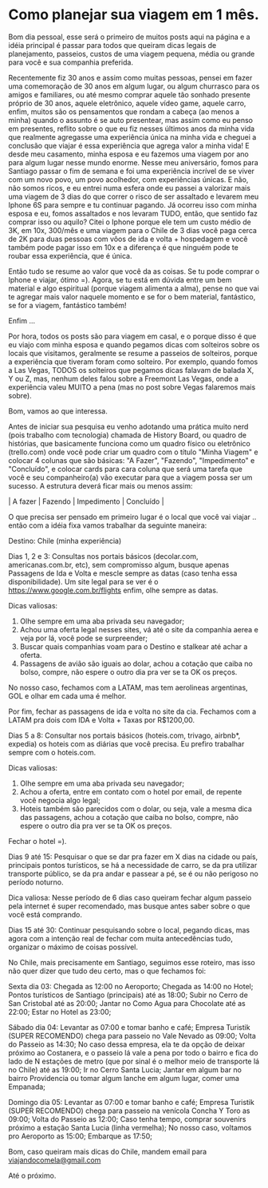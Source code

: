 # Como planejar sua viagem em 1 mês.

Bom dia pessoal, esse será o primeiro de muitos posts aqui na página e a idéia principal é passar para todos que queiram dicas legais de planejamento, passeios, custos de uma viagem pequena, média ou grande para você e sua companhia preferida. 

Recentemente fiz 30 anos e assim como muitas pessoas, pensei em fazer uma comemoração de 30 anos em algum lugar, ou algum churrasco para os amigos e familiares, ou até mesmo comprar aquele tão sonhado presente próprio de 30 anos, aquele eletrônico, aquele vídeo game, aquele carro, enfim, muitos são os pensamentos que rondam a cabeça (ao menos a minha) quando o assunto é se auto presentear, mas assim como eu penso em presentes, reflito sobre o que eu fiz nesses últimos anos da minha vida que realmente agregasse uma experiência única na minha vida e cheguei a conclusão que viajar é essa experiência que agrega valor a minha vida! E desde meu casamento, minha esposa e eu fazemos uma viagem por ano para algum lugar nesse mundo enorme. Nesse meu aniversário, fomos para Santiago passar o fim de semana e foi uma experiência incrível de se viver com um novo povo, um povo acolhedor, com experiências únicas. E não, não somos ricos, e eu entrei numa esfera onde eu passei a valorizar mais uma viagem de 3 dias do que correr o risco de ser assaltado e levarem meu Iphone 6S para sempre e tu continuar pagando. Já ocorreu isso com minha esposa e eu, fomos assaltados e nos levaram TUDO, então, que sentido faz comprar isso ou aquilo? Citei o Iphone porque ele tem um custo médio de 3K, em 10x, 300/mês e uma viagem para o Chile de 3 dias você paga cerca de 2K para duas pessoas com vôos de ida e volta + hospedagem e você também pode pagar isso em 10x e a diferença é que ninguém pode te roubar essa experiência, que é única.

Então tudo se resume ao valor que você da as coisas. Se tu pode comprar o Iphone e viajar, ótimo =). Agora, se tu está em dúvida entre um bem material e algo espiritual (porque viagem alimenta a alma), pense no que vai te agregar mais valor naquele momento e se for o bem material, fantástico, se for a viagem, fantástico também! 

Enfim ... 

Por hora, todos os posts são para viagem em casal, e o porque disso é que eu viajo com minha esposa e quando pegamos dicas com solteiros sobre os locais que visitamos, geralmente se resume a passeios de solteiros, porque a experiência que tiveram foram como solteiro. Por exemplo, quando fomos a Las Vegas, TODOS os solteiros que pegamos dicas falavam de balada X, Y ou Z, mas, nenhum deles falou sobre a Freemont Las Vegas, onde a experiência valeu MUITO a pena (mas no post sobre Vegas falaremos mais sobre).

Bom, vamos ao que interessa.

Antes de iniciar sua pesquisa eu venho adotando uma prática muito nerd (pois trabalho com tecnologia) chamada de History Board, ou quadro de histórias, que basicamente funciona como um quadro físico ou eletrônico (trello.com) onde você pode criar um quadro com o título "Minha Viagem" e colocar 4 colunas que são básicas: "A Fazer", "Fazendo", "Impedimento" e "Concluído", e colocar cards para cara coluna que será uma tarefa que você e seu companheiro(a) vão executar para que a viagem possa ser um sucesso. A estrutura deverá ficar mais ou menos assim: 

| A fazer | Fazendo | Impedimento | Concluído |<br>

O que precisa ser pensado em primeiro lugar é o local que você vai viajar .. então com a idéia fixa vamos trabalhar da seguinte maneira: 

Destino: Chile (minha experiência)

Dias 1, 2 e 3: Consultas nos portais básicos (decolar.com, americanas.com.br, etc), sem compromisso algum, busque apenas Passagens de Ida e Volta e mescle sempre as datas (caso tenha essa disponibilidade). Um site legal para se ver é o https://www.google.com.br/flights enfim, olhe sempre as datas. 

Dicas valiosas: 
1. Olhe sempre em uma aba privada seu navegador;
2. Achou uma oferta legal nesses sites, vá até o site da companhia aerea e veja por lá, você pode se surpreender;
3. Buscar quais companhias voam para o Destino e stalkear até achar a oferta. 
4. Passagens de avião são iguais ao dolar, achou a cotação que caiba no bolso, compre, não espere o outro dia pra ver se ta OK os preços.

No nosso caso, fechamos com a LATAM, mas tem aerolineas argentinas, GOL e olhar em cada uma é melhor.

Por fim, fechar as passagens de ida e volta no site da cia. Fechamos com a LATAM pra dois com IDA e Volta + Taxas por R$1200,00.

Dias 5 a 8: Consultar nos portais básicos (hoteis.com, trivago, airbnb*, expedia) os hoteis com as diárias que você precisa. Eu prefiro trabalhar sempre com o hoteis.com. 

Dicas valiosas:

1. Olhe sempre em uma aba privada seu navegador;
2. Achou a oferta, entre em contato com o hotel por email, de repente você negocia algo legal;
3. Hoteis também são parecidos com o dolar, ou seja, vale a mesma dica das passagens, achou a cotação que caiba no bolso, compre, não espere o outro dia pra ver se ta OK os preços.

Fechar o hotel =).

Dias 9 até 15: Pesquisar o que se dar pra fazer em X dias na cidade ou país, principais pontos turísticos, se há a necessidade de carro, se da pra utilizar transporte público, se da pra andar e passear a pé, se é ou não perigoso no período noturno.

Dica valiosa: Nesse período de 6 dias caso queiram fechar algum passeio pela internet é super recomendado, mas busque antes saber sobre o que você está comprando.

Dias 15 até 30: Continuar pesquisando sobre o local, pegando dicas, mas agora com a intenção real de fechar com muita antecedências tudo, organizar o máximo de coisas possível.

No Chile, mais precisamente em Santiago, seguimos esse roteiro, mas isso não quer dizer que tudo deu certo, mas o que fechamos foi:

Sexta dia 03:
Chegada as 12:00 no Aeroporto;
Chegada as 14:00 no Hotel;
Pontos turísticos de Santiago (principais) até as 18:00;
Subir no Cerro de San Cristobal até as 20:00;
Jantar no Como Agua para Chocolate até as 22:00;
Estar no Hotel as 23:00;

Sábado dia 04:
Levantar as 07:00 e tomar banho e café;
Empresa Turistik (SUPER RECOMENDO) chega para passeio no Vale Nevado as 09:00;
Volta do Passeio as 14:30;
No caso dessa empresa, ela te da opção de deixar próximo ao Costanera, e o passeio lá vale a pena por todo o bairro e fica do lado de N estações de metro (que por sinal é o melhor meio de transporte lá no Chile) até as 19:00;
Ir no Cerro Santa Lucia;
Jantar em algum bar no bairro Providencia ou tomar algum lanche em algum lugar, comer uma Empanada;

Domingo dia 05:
Levantar as 07:00 e tomar banho e café;
Empresa Turistik (SUPER RECOMENDO) chega para passeio na venícola Concha Y Toro as 09:00;
Volta do Passeio as 12:00;
Caso tenha tempo, comprar souvenirs próximo a estação Santa Lucia (linha vermelha);
No nosso caso, voltamos pro Aeroporto as 15:00;
Embarque as 17:50;

Bom, caso queiram mais dicas do Chile, mandem email para viajandocomela@gmail.com

Até o próximo.
